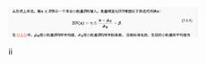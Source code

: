 <img src="md.assets/image-20220426113733505.png" alt="image-20220426113733505" style="zoom:33%;" />

ii